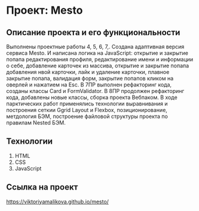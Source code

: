 # Проект: Mesto
## Описание проекта и его функциональности
Выполнены проектные работы 4, 5, 6, 7,. Создана адаптивная версия сервиса Mesto. И написана логика на JavaScript: открытие и закрытие попапа редактирования профиля, редактирование имени и информации о себе, добавление карточек из массива, открытие и закрытие попапа добавления нвой карточки, лайк и удаление карточки, плавное закрытие попапа, валидация форм, закрытие попапов кликом на оверлей и нажатием на Esc. В 7ПР выполнен рефакторинг кода, созданы классы Card и FormValidator. В 8ПР продолжен рефакторинг кода, добавлены новые классы, сборка проекта Вебпаком.
В ходе парктических работ применялись технологии выравнивания и построения сеткии Ggrid Layout и Flexbox, позиционирование, метдология БЭМ, построение файловой структуры проекта по правилам Nested БЭМ.
## Технологии
1. HTML
2. CSS
3. JavaScript
## Ссылка на проект
https://viktoriyamalikova.github.io/mesto/